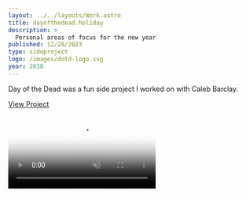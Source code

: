 ```yaml
---
layout: ../../layouts/Work.astro
title: dayofthedead.holiday
description: >
  Personal areas of focus for the new year
published: 12/28/2023
type: sideproject
logo: /images/dotd-logo.svg
year: 2018
---
```


Day of the Dead was a fun side project I worked on with Caleb Barclay.

[View Project](https://dayofthedead.holiday/)

<div class="overflow-hidden my-8">
  <video class="w-full" autoplay loop muted playsinline poster="/images/dotd-placeholder.jpg">
    <source src="/video/dotd.mp4" type="video/mp4" />
  </video>
</div>

